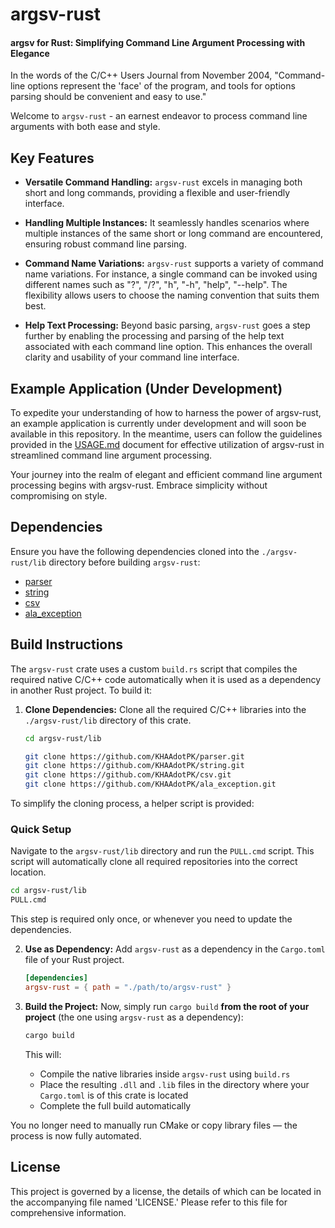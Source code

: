 # argsv-rust

#### argsv for Rust: Simplifying Command Line Argument Processing with Elegance

In the words of the C/C++ Users Journal from November 2004, "Command-line options represent the 'face' of the program, and tools for options parsing should be convenient and easy to use."

Welcome to `argsv-rust` - an earnest endeavor to process command line arguments with both ease and style.

## Key Features

- **Versatile Command Handling:** `argsv-rust` excels in managing both short and long commands, providing a flexible and user-friendly interface.

- **Handling Multiple Instances:** It seamlessly handles scenarios where multiple instances of the same short or long command are encountered, ensuring robust command line parsing.

- **Command Name Variations:** `argsv-rust` supports a variety of command name variations. For instance, a single command can be invoked using different names such as "?", "/?", "h", "-h", "help", "--help". The flexibility allows users to choose the naming convention that suits them best.

- **Help Text Processing:** Beyond basic parsing, `argsv-rust` goes a step further by enabling the processing and parsing of the help text associated with each command line option. This enhances the overall clarity and usability of your command line interface.

## Example Application (Under Development)

To expedite your understanding of how to harness the power of argsv-rust, an example application is currently under development and will soon be available in this repository. In the meantime, users can follow the guidelines provided in the [USAGE.md](./USAGE.md) document for effective utilization of argsv-rust in streamlined command line argument processing.

Your journey into the realm of elegant and efficient command line argument processing begins with argsv-rust. Embrace simplicity without compromising on style.

## Dependencies

Ensure you have the following dependencies cloned into the `./argsv-rust/lib` directory before building `argsv-rust`:

- [parser](https://github.com/KHAAdotPK/parser.git)
- [string](https://github.com/KHAAdotPK/string.git)
- [csv](https://github.com/KHAAdotPK/csv.git)
- [ala_exception](https://github.com/KHAAdotPK/ala_exception.git)

## Build Instructions

The `argsv-rust` crate uses a custom `build.rs` script that compiles the required native C/C++ code automatically when it is used as a dependency in another Rust project. To build it:

1. **Clone Dependencies:** Clone all the required C/C++ libraries into the `./argsv-rust/lib` directory of this crate.

    ```bash
    cd argsv-rust/lib

    git clone https://github.com/KHAAdotPK/parser.git
    git clone https://github.com/KHAAdotPK/string.git
    git clone https://github.com/KHAAdotPK/csv.git
    git clone https://github.com/KHAAdotPK/ala_exception.git
    ```
To simplify the cloning process, a helper script is provided:

### Quick Setup

Navigate to the `argsv-rust/lib` directory and run the `PULL.cmd` script. This script will automatically clone all required repositories into the correct location.

```bash
cd argsv-rust/lib
PULL.cmd
```

This step is required only once, or whenever you need to update the dependencies.   

2. **Use as Dependency:** Add `argsv-rust` as a dependency in the `Cargo.toml` file of your Rust project.

    ```toml
    [dependencies]
    argsv-rust = { path = "./path/to/argsv-rust" }
    ```

3. **Build the Project:** Now, simply run `cargo build` **from the root of your project** (the one using `argsv-rust` as a dependency):

    ```bash
    cargo build
    ```

    This will:
    - Compile the native libraries inside `argsv-rust` using `build.rs`
    - Place the resulting `.dll` and `.lib` files in the directory where your `Cargo.toml` is of this crate is located 
    - Complete the full build automatically

You no longer need to manually run CMake or copy library files — the process is now fully automated.

## License

This project is governed by a license, the details of which can be located in the accompanying file named 'LICENSE.' Please refer to this file for comprehensive information.
